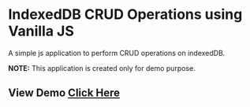 # IndexedDB CRUD Operations using Vanilla JS
A simple js application to perform CRUD operations on indexedDB.

**NOTE:** This application is created only for demo purpose.

## View Demo [Click Here](https://whiskeystore-vanillajs.netlify.app/)
